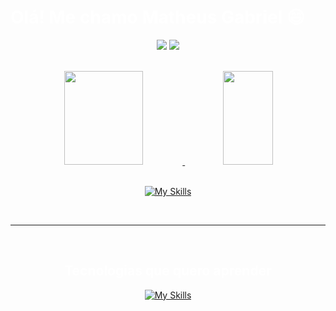 <h1 style='color:white'>Olá! Me chamo Matheus Gabriel 😄</h1>

<div align="center">

<a href="https://www.linkedin.com/in/matheusomoura/"><img src="https://img.shields.io/badge/LinkedIn-0077B5?style=for-the-badge&logo=linkedin&logoColor=white" target="_blank"></a>
<a href = "https://github.com/OliveiraMG/OliveiraMG"><img src="https://img.shields.io/badge/GitHub-100000?style=for-the-badge&logo=github&logoColor=white" target="_blank">
</div>
<br>

<div align="center">
<img height="150em" width="50%" src="https://github-readme-stats.vercel.app/api?username=OliveiraMG&show_icons=true&theme=tokyonight" float="left" width="50%"/>
<img height="150em" width="40%" src="https://github-readme-stats.vercel.app/api/top-langs/?username=OliveiraMG&layout=donut&theme=tokyonight&size_weight=0.1&count_weight=0.1&hide=html,css,cmake&show=dart" float="right"/>
</div>

<div align="center"><br/>
 
[![My Skills](https://skillicons.dev/icons?i=html,css,javascript,nodejs,mysql,spring,java,azure,git,kotlin,flutter,dart)](https://skillicons.dev)

</div><br>

<hr>
<div align="center"><br/>
  <h2 style='color:white'>Tecnologias que quero aprender</h2>

  [![My Skills](https://skillicons.dev/icons?i=python,net,cs,cpp,swift,mongo)](https://skillicons.dev)
</div>
